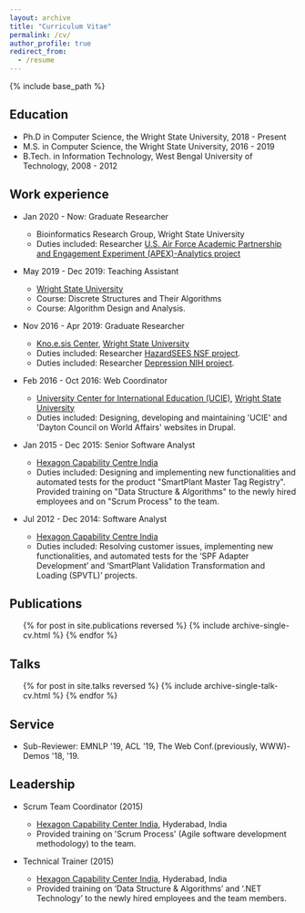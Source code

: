 ```yaml
---
layout: archive
title: "Curriculum Vitae"
permalink: /cv/
author_profile: true
redirect_from:
  - /resume
---
```


{% include base_path %}

Education
-----
* Ph.D in Computer Science, the Wright State University, 2018 - Present
* M.S. in Computer Science, the Wright State University, 2016 - 2019
* B.Tech. in Information Technology, West Bengal University of Technology, 2008 - 2012

Work experience
-----
* Jan 2020 - Now: Graduate Researcher
  * Bioinformatics Research Group, Wright State University
  * Duties included: Researcher [U.S. Air Force Academic Partnership and Engagement Experiment (APEX)-Analytics project](https://webapp2.wright.edu/web1/newsroom/2019/09/10/wright-state-applied-research-corporation-chosen-to-lead-apex-a-49m-u-s-air-force-science-and-technology-initiative/) 

* May 2019 - Dec 2019: Teaching Assistant
  * [Wright State University](https://www.wright.edu)
  * Course: Discrete Structures and Their Algorithms
  * Course: Algorithm Design and Analysis.
  
* Nov 2016 - Apr 2019: Graduate Researcher
  * [Kno.e.sis Center](http://www.knoesis.org/), [Wright State University](https://www.wright.edu)
  * Duties included: Researcher [HazardSEES NSF project](http://wiki.knoesis.org/index.php/Social_and_Physical_Sensing_Enabled_Decision_Support).
  * Duties included: Researcher [Depression NIH project](http://wiki.knoesis.org/index.php/Modeling_Social_Behavior_for_Healthcare_Utilization_in_Depression).

* Feb 2016 - Oct 2016: Web Coordinator
  * [University Center for International Education (UCIE)](https://www.wright.edu/international-education), [Wright State University](wright.edu)
  * Duties included: Designing, developing and maintaining 'UCIE' and 'Dayton Council on World Affairs' websites in Drupal.

* Jan 2015 - Dec 2015: Senior Software Analyst
  * [Hexagon Capability Centre India](https://hexagon.com/our-business/research-and-development/hexagon-cci)
  * Duties included: Designing and implementing new functionalities and automated tests for the product "SmartPlant Master Tag Registry". Provided training on "Data Structure & Algorithms" to the newly hired employees and on "Scrum Process" to the team.

* Jul 2012 - Dec 2014: Software Analyst
  * [Hexagon Capability Centre India](https://hexagon.com/our-business/research-and-development/hexagon-cci)
  * Duties included: Resolving customer issues, implementing new functionalities, and automated tests for the ‘SPF Adapter Development’ and ‘SmartPlant Validation Transformation and Loading (SPVTL)’ projects.

<!-- Skills
-----
* Skill 1
* Skill 2
  * Sub-skill 2.1
  * Sub-skill 2.2
  * Sub-skill 2.3
* Skill 3 -->

Publications
-----
  <ul>{% for post in site.publications reversed %}
    {% include archive-single-cv.html %}
  {% endfor %}</ul>
  
Talks
-----
  <ul>{% for post in site.talks reversed %}
    {% include archive-single-talk-cv.html %}
  {% endfor %}</ul>
  
<!-- Teaching
-----
  <ul>{% for post in site.teaching %}
    {% include archive-single-cv.html %}
  {% endfor %}</ul> -->
  
Service
------
* Sub-Reviewer: EMNLP '19, ACL '19, The Web Conf.(previously, WWW)-Demos '18, '19.
  
Leadership
-----
* Scrum Team Coordinator (2015)
  * [Hexagon Capability Center India](https://hexagon.com/our-business/research-and-development/hexagon-cci), Hyderabad, India
  * Provided training on 'Scrum Process' (Agile software development methodology) to the team.

* Technical Trainer (2015)
  * [Hexagon Capability Center India](https://hexagon.com/our-business/research-and-development/hexagon-cci), Hyderabad, India
  * Provided training on ‘Data Structure & Algorithms’ and ‘.NET Technology’ to the newly hired employees and the team members.
